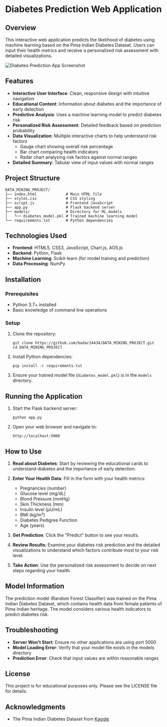 # Diabetes Prediction Web Application

## Overview

This interactive web application predicts the likelihood of diabetes using machine learning based on the Pima Indian Diabetes Dataset. Users can input their health metrics and receive a personalized risk assessment with detailed visualizations.

![Diabetes Prediction App Screenshot]([https://via.placeholder.com/800x400?text=Diabetes+Prediction+App](https://postimg.cc/fk55ykHy))

## Features

- **Interactive User Interface**: Clean, responsive design with intuitive navigation
- **Educational Content**: Information about diabetes and the importance of early detection
- **Predictive Analysis**: Uses a machine learning model to predict diabetes risk
- **Personalized Risk Assessment**: Detailed feedback based on prediction probability
- **Data Visualization**: Multiple interactive charts to help understand risk factors
  - Gauge chart showing overall risk percentage
  - Bar chart comparing health indicators
  - Radar chart analyzing risk factors against normal ranges
- **Detailed Summary**: Tabular view of input values with normal ranges

## Project Structure

```
DATA_MINING_PROJECT/
├── index.html             # Main HTML file
├── styles.css             # CSS styling
├── script.js              # Frontend JavaScript
├── app.py                 # Flask backend server
├── models/                # Directory for ML models
│   └── diabetes_model.pkl # Trained machine learning model
└── requirements.txt       # Python dependencies
```

## Technologies Used

- **Frontend**: HTML5, CSS3, JavaScript, Chart.js, AOS.js
- **Backend**: Python, Flask
- **Machine Learning**: Scikit-learn (for model training and prediction)
- **Data Processing**: NumPy

## Installation

### Prerequisites

- Python 3.7+ installed
- Basic knowledge of command line operations

### Setup

1. Clone the repository:
   ```
   git clone https://github.com/badar24434/DATA_MINING_PROJECT.git
   cd DATA_MINING_PROJECT
   ```

2. Install Python dependencies:
   ```
   pip install -r requirements.txt
   ```

3. Ensure your trained model file (`diabetes_model.pkl`) is in the `models` directory.

## Running the Application

1. Start the Flask backend server:
   ```
   python app.py
   ```

2. Open your web browser and navigate to:
   ```
   http://localhost:5000
   ```

## How to Use

1. **Read about Diabetes**: Start by reviewing the educational cards to understand diabetes and the importance of early detection.

2. **Enter Your Health Data**: Fill in the form with your health metrics:
   - Pregnancies (number)
   - Glucose level (mg/dL)
   - Blood Pressure (mmHg)
   - Skin Thickness (mm)
   - Insulin level (μU/mL)
   - BMI (kg/m²)
   - Diabetes Pedigree Function
   - Age (years)

3. **Get Prediction**: Click the "Predict" button to see your results.

4. **Review Results**: Examine your diabetes risk prediction and the detailed visualizations to understand which factors contribute most to your risk level.

5. **Take Action**: Use the personalized risk assessment to decide on next steps regarding your health.

## Model Information

The prediction model (Random Forest Classifier) was trained on the Pima Indian Diabetes Dataset, which contains health data from female patients of Pima Indian heritage. The model considers various health indicators to predict diabetes risk.

## Troubleshooting

- **Server Won't Start**: Ensure no other applications are using port 5000
- **Model Loading Error**: Verify that your model file exists in the models directory
- **Prediction Error**: Check that input values are within reasonable ranges

## License

This project is for educational purposes only. Please see the LICENSE file for details.

## Acknowledgments

- The Pima Indian Diabetes Dataset from [Kaggle](https://www.kaggle.com/datasets/uciml/pima-indians-diabetes-database)
